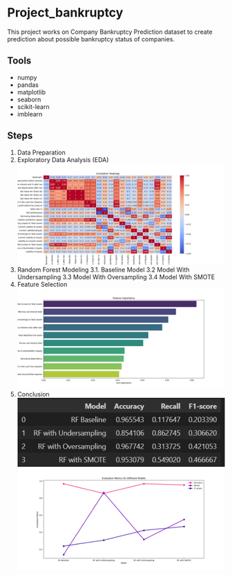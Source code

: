 # Project_bankruptcy
This project works on Company Bankruptcy Prediction dataset  to create prediction about possible bankruptcy status of companies.
## Tools
- numpy 
- pandas
- matplotlib
- seaborn
- scikit-learn
- imblearn
## Steps
1. Data Preparation
2. Exploratory Data Analysis (EDA)
![Heat map](ima/Figure_1.1.png)
3. Random Forest Modeling
3.1. Baseline Model
3.2 Model With Undersampling
3.3 Model With Oversampling
3.4 Model With SMOTE
4. Feature Selection
![feature selection](ima/Figure_2.png)
5. Conclusion
![Models results](ima/models_table.png)
![Models comparation](ima/Figure_4.png)
